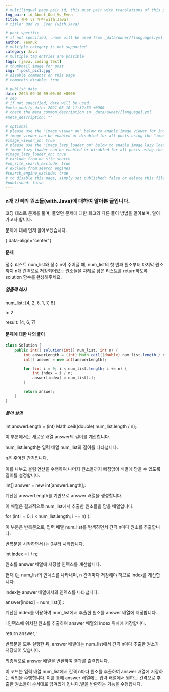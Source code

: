 ```yaml
---
# multilingual page pair id, this must pair with translations of this page. (This name must be unique)
lng_pair: id_About_Odd_Vs_Even
title: 홀수 vs 짝수(with.Java)
# title: Odd vs. Even (with.Java)

# post specific
# if not specified, .name will be used from _data/owner/[language].yml
author: Yeonuk
# multiple category is not supported
category: Java
# multiple tag entries are possible
tags: [java, coding test]
# thumbnail image for post
img: ":post_pic1.jpg"
# disable comments on this page
# comments_disable: true

# publish date
date: 2023-09-30 09:00:00 +0900
# seo
# if not specified, date will be used.
#meta_modify_date: 2021-08-10 11:32:53 +0900
# check the meta_common_description in _data/owner/[language].yml
#meta_description: ""

# optional
# please use the "image_viewer_on" below to enable image viewer for individual pages or posts (_posts/ or [language]/_posts folders).
# image viewer can be enabled or disabled for all posts using the "image_viewer_posts: true" setting in _data/conf/main.yml.
#image_viewer_on: true
# please use the "image_lazy_loader_on" below to enable image lazy loader for individual pages or posts (_posts/ or [language]/_posts folders).
# image lazy loader can be enabled or disabled for all posts using the "image_lazy_loader_posts: true" setting in _data/conf/main.yml.
#image_lazy_loader_on: true
# exclude from on site search
#on_site_search_exclude: true
# exclude from search engines
#search_engine_exclude: true
# to disable this page, simply set published: false or delete this file
#published: false
---
```


<!-- outline-start -->

### n개 간격의 원소들(with.Java)에 대하여 알아본 글입니다.

코딩 테스트 문제를 풀며, 풀었던 문제에 대한 회고와 다른 풀이 방법을 알아보며, 알아가고자 합니다.

문제에 대해 먼저 알아보겠습니다.

{:data-align="center"}

<!-- outline-end -->

#### 문제

정수 리스트 num_list와 정수 n이 주어질 때, num_list의 첫 번째 원소부터 마지막 원소까지 n개 간격으로 저장되어있는 원소들을 차례로 담은 리스트를 return하도록 solution 함수를 완성해주세요.

##### 입출력 예시

num_list: [4, 2, 6, 1, 7, 6]

n: 2

result: [4, 6, 7]

<!-- | start_num | end_num | result |
| --------- | ------- | ------ |
| 10        | 3       | 0      | -->

#### 문제에 대한 나의 풀이

```java
class Solution {
    public int[] solution(int[] num_list, int n) {
        int answerLength = (int) Math.ceil((double) num_list.length / n);
        int[] answer = new int[answerLength];

        for (int i = 0; i < num_list.length; i += n) {
            int index = i / n;
            answer[index] = num_list[i];
        }

        return answer;
    }
}
```

##### 풀이 설명

int answerLength = (int) Math.ceil((double) num_list.length / n);:

이 부분에서는 새로운 배열 answer의 길이를 계산합니다.

num_list.length는 입력 배열 num_list의 길이를 나타냅니다.

n은 주어진 간격입니다.

이를 나누고 올림 연산을 수행하여 나머지 원소들까지 빠짐없이 배열에 담을 수 있도록 길이를 설정합니다.

int[] answer = new int[answerLength];:

계산된 answerLength를 기반으로 answer 배열을 생성합니다.

이 배열은 결과적으로 num_list에서 추출한 원소들을 담을 배열입니다.

for (int i = 0; i < num_list.length; i += n) {:

이 부분은 반복문으로, 입력 배열 num_list를 탐색하면서 간격 n마다 원소를 추출합니다.

반복문을 시작하면서 i는 0부터 시작합니다.

int index = i / n;:

원소를 answer 배열에 저장할 인덱스를 계산합니다.

현재 i는 num_list의 인덱스를 나타내며, n 간격마다 저장해야 하므로 index를 계산합니다.

index는 answer 배열에서의 인덱스를 나타냅니다.

answer[index] = num_list[i];:

계산된 index를 이용하여 num_list에서 추출한 원소를 answer 배열에 저장합니다.

i 인덱스에 위치한 원소를 추출하여 answer 배열의 index 위치에 저장합니다.

return answer;:

반복문을 모두 실행한 뒤, answer 배열에는 num_list에서 간격 n마다 추출한 원소가 저장되어 있습니다.

최종적으로 answer 배열을 반환하여 결과를 출력합니다.

이 코드는 입력 배열 num_list에서 간격 n마다 원소를 추출하여 answer 배열에 저장하는 작업을 수행합니다. 이를 통해 answer 배열에는 입력 배열에서 원하는 간격으로 추출한 원소들이 순서대로 담겨있게 됩니다.열을 반환하는 기능을 수행합니다.
